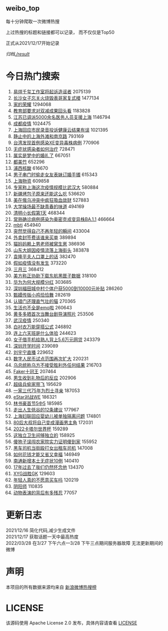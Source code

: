 weibo_top  
---
每十分钟爬取一次微博热搜  

上过热搜的标题和链接都可以记录， 而不仅仅是Top50

正式从2021/12/17开始记录  

*归档[./result](./result/)*

# 今日热门搜索  
1. [易烊千玺工作室将起诉造谣者](https://s.weibo.com//weibo?q=%23%E6%98%93%E7%83%8A%E5%8D%83%E7%8E%BA%E5%B7%A5%E4%BD%9C%E5%AE%A4%E5%B0%86%E8%B5%B7%E8%AF%89%E9%80%A0%E8%B0%A3%E8%80%85%23&Refer=top) 2075139
2. [长沙女子忘关火烧毁表哥家复式楼](https://s.weibo.com//weibo?q=%23%E9%95%BF%E6%B2%99%E5%A5%B3%E5%AD%90%E5%BF%98%E5%85%B3%E7%81%AB%E7%83%A7%E6%AF%81%E8%A1%A8%E5%93%A5%E5%AE%B6%E5%A4%8D%E5%BC%8F%E6%A5%BC%23&Refer=top) 1477134
3. [家的荣耀](https://s.weibo.com//weibo?q=%23%E5%AE%B6%E7%9A%84%E8%8D%A3%E8%80%80%23&Refer=top) 1294068
4. [教育部要求对双减成果回头看](https://s.weibo.com//weibo?q=%23%E6%95%99%E8%82%B2%E9%83%A8%E8%A6%81%E6%B1%82%E5%AF%B9%E5%8F%8C%E5%87%8F%E6%88%90%E6%9E%9C%E5%9B%9E%E5%A4%B4%E7%9C%8B%23&Refer=top) 1183828
5. [江苏已调派5000余名医务人员支援上海](https://s.weibo.com//weibo?q=%23%E6%B1%9F%E8%8B%8F%E5%B7%B2%E8%B0%83%E6%B4%BE5000%E4%BD%99%E5%90%8D%E5%8C%BB%E5%8A%A1%E4%BA%BA%E5%91%98%E6%94%AF%E6%8F%B4%E4%B8%8A%E6%B5%B7%23&Refer=top) 1146794
6. [成都疫情](https://s.weibo.com//weibo?q=%E6%88%90%E9%83%BD%E7%96%AB%E6%83%85&Refer=top) 1024475
7. [上海回应市民录音投诉健康云结果有误](https://s.weibo.com//weibo?q=%23%E4%B8%8A%E6%B5%B7%E5%9B%9E%E5%BA%94%E5%B8%82%E6%B0%91%E5%BD%95%E9%9F%B3%E6%8A%95%E8%AF%89%E5%81%A5%E5%BA%B7%E4%BA%91%E7%BB%93%E6%9E%9C%E6%9C%89%E8%AF%AF%23&Refer=top) 1021395
8. [静止中的上海外滩和南京路](https://s.weibo.com//weibo?q=%23%E9%9D%99%E6%AD%A2%E4%B8%AD%E7%9A%84%E4%B8%8A%E6%B5%B7%E5%A4%96%E6%BB%A9%E5%92%8C%E5%8D%97%E4%BA%AC%E8%B7%AF%23&Refer=top) 793169
9. [台湾发现首例感染XE变异毒株病例](https://s.weibo.com//weibo?q=%E5%8F%B0%E6%B9%BE%E5%8F%91%E7%8E%B0%E9%A6%96%E4%BE%8B%E6%84%9F%E6%9F%93XE%E5%8F%98%E5%BC%82%E6%AF%92%E6%A0%AA%E7%97%85%E4%BE%8B&Refer=top) 770906
10. [无症状感染者如何治疗](https://s.weibo.com//weibo?q=%23%E6%97%A0%E7%97%87%E7%8A%B6%E6%84%9F%E6%9F%93%E8%80%85%E5%A6%82%E4%BD%95%E6%B2%BB%E7%96%97%23&Refer=top) 728471
11. [属实是梦中的婚礼了](https://s.weibo.com//weibo?q=%23%E5%B1%9E%E5%AE%9E%E6%98%AF%E6%A2%A6%E4%B8%AD%E7%9A%84%E5%A9%9A%E7%A4%BC%E4%BA%86%23&Refer=top) 667051
12. [都美竹](https://s.weibo.com//weibo?q=%E9%83%BD%E7%BE%8E%E7%AB%B9&Refer=top) 652296
13. [浦西核酸](https://s.weibo.com//weibo?q=%E6%B5%A6%E8%A5%BF%E6%A0%B8%E9%85%B8&Refer=top) 616670
14. [男子串门时偷走女友表妹订婚手镯](https://s.weibo.com//weibo?q=%23%E7%94%B7%E5%AD%90%E4%B8%B2%E9%97%A8%E6%97%B6%E5%81%B7%E8%B5%B0%E5%A5%B3%E5%8F%8B%E8%A1%A8%E5%A6%B9%E8%AE%A2%E5%A9%9A%E6%89%8B%E9%95%AF%23&Refer=top) 615343
15. [上海物资](https://s.weibo.com//weibo?q=%E4%B8%8A%E6%B5%B7%E7%89%A9%E8%B5%84&Refer=top) 609858
16. [专家称上海这次疫情规模比武汉大](https://s.weibo.com//weibo?q=%23%E4%B8%93%E5%AE%B6%E7%A7%B0%E4%B8%8A%E6%B5%B7%E8%BF%99%E6%AC%A1%E7%96%AB%E6%83%85%E8%A7%84%E6%A8%A1%E6%AF%94%E6%AD%A6%E6%B1%89%E5%A4%A7%23&Refer=top) 580884
17. [新疆烤包子原来还能这么吃](https://s.weibo.com//weibo?q=%23%E6%96%B0%E7%96%86%E7%83%A4%E5%8C%85%E5%AD%90%E5%8E%9F%E6%9D%A5%E8%BF%98%E8%83%BD%E8%BF%99%E4%B9%88%E5%90%83%23&Refer=top) 536620
18. [美在俄乌冲突中疯狂吸血敛财](https://s.weibo.com//weibo?q=%23%E7%BE%8E%E5%9C%A8%E4%BF%84%E4%B9%8C%E5%86%B2%E7%AA%81%E4%B8%AD%E7%96%AF%E7%8B%82%E5%90%B8%E8%A1%80%E6%95%9B%E8%B4%A2%23&Refer=top) 527883
19. [大学操场最不缺青春的味道](https://s.weibo.com//weibo?q=%23%E5%A4%A7%E5%AD%A6%E6%93%8D%E5%9C%BA%E6%9C%80%E4%B8%8D%E7%BC%BA%E9%9D%92%E6%98%A5%E7%9A%84%E5%91%B3%E9%81%93%23&Refer=top) 494169
20. [清明小长假第1天](https://s.weibo.com//weibo?q=%E6%B8%85%E6%98%8E%E5%B0%8F%E9%95%BF%E5%81%87%E7%AC%AC1%E5%A4%A9&Refer=top) 468344
21. [常熟确诊病例感染为奥密克戎变异株BA.1.1](https://s.weibo.com//weibo?q=%23%E5%B8%B8%E7%86%9F%E7%A1%AE%E8%AF%8A%E7%97%85%E4%BE%8B%E6%84%9F%E6%9F%93%E4%B8%BA%E5%A5%A5%E5%AF%86%E5%85%8B%E6%88%8E%E5%8F%98%E5%BC%82%E6%A0%AABA.1.1%23&Refer=top) 466664
22. [mbti](https://s.weibo.com//weibo?q=%23mbti%23&Refer=top) 454940
23. [突然觉得自己不再年轻的瞬间](https://s.weibo.com//weibo?q=%23%E7%AA%81%E7%84%B6%E8%A7%89%E5%BE%97%E8%87%AA%E5%B7%B1%E4%B8%8D%E5%86%8D%E5%B9%B4%E8%BD%BB%E7%9A%84%E7%9E%AC%E9%97%B4%23&Refer=top) 433004
24. [外卖封签费该谁来买单](https://s.weibo.com//weibo?q=%23%E5%A4%96%E5%8D%96%E5%B0%81%E7%AD%BE%E8%B4%B9%E8%AF%A5%E8%B0%81%E6%9D%A5%E4%B9%B0%E5%8D%95%23&Refer=top) 389894
25. [猫妈妈赖上男老师被窝生崽](https://s.weibo.com//weibo?q=%E7%8C%AB%E5%A6%88%E5%A6%88%E8%B5%96%E4%B8%8A%E7%94%B7%E8%80%81%E5%B8%88%E8%A2%AB%E7%AA%9D%E7%94%9F%E5%B4%BD&Refer=top) 386936
26. [山东大姐因疫情流落上海街头](https://s.weibo.com//weibo?q=%E5%B1%B1%E4%B8%9C%E5%A4%A7%E5%A7%90%E5%9B%A0%E7%96%AB%E6%83%85%E6%B5%81%E8%90%BD%E4%B8%8A%E6%B5%B7%E8%A1%97%E5%A4%B4&Refer=top) 383878
27. [袁隆平夫人口罩上的话](https://s.weibo.com//weibo?q=%23%E8%A2%81%E9%9A%86%E5%B9%B3%E5%A4%AB%E4%BA%BA%E5%8F%A3%E7%BD%A9%E4%B8%8A%E7%9A%84%E8%AF%9D%23&Refer=top) 382470
28. [假如疫情没有发生](https://s.weibo.com//weibo?q=%23%E5%81%87%E5%A6%82%E7%96%AB%E6%83%85%E6%B2%A1%E6%9C%89%E5%8F%91%E7%94%9F%23&Refer=top) 373220
29. [三月三](https://s.weibo.com//weibo?q=%E4%B8%89%E6%9C%88%E4%B8%89&Refer=top) 368412
30. [美方称正协助下载东航黑匣子数据](https://s.weibo.com//weibo?q=%23%E7%BE%8E%E6%96%B9%E7%A7%B0%E6%AD%A3%E5%8D%8F%E5%8A%A9%E4%B8%8B%E8%BD%BD%E4%B8%9C%E8%88%AA%E9%BB%91%E5%8C%A3%E5%AD%90%E6%95%B0%E6%8D%AE%23&Refer=top) 318100
31. [华为为何大规模分红](https://s.weibo.com//weibo?q=%23%E5%8D%8E%E4%B8%BA%E4%B8%BA%E4%BD%95%E5%A4%A7%E8%A7%84%E6%A8%A1%E5%88%86%E7%BA%A2%23&Refer=top) 303685
32. [深圳福田城中村个体户获5000到10000元补贴](https://s.weibo.com//weibo?q=%23%E6%B7%B1%E5%9C%B3%E7%A6%8F%E7%94%B0%E5%9F%8E%E4%B8%AD%E6%9D%91%E4%B8%AA%E4%BD%93%E6%88%B7%E8%8E%B75000%E5%88%B010000%E5%85%83%E8%A1%A5%E8%B4%B4%23&Refer=top) 286260
33. [甄嬛传版小鸡恰恰舞](https://s.weibo.com//weibo?q=%23%E7%94%84%E5%AC%9B%E4%BC%A0%E7%89%88%E5%B0%8F%E9%B8%A1%E6%81%B0%E6%81%B0%E8%88%9E%23&Refer=top) 282619
34. [认错门还理直气壮的猫](https://s.weibo.com//weibo?q=%23%E8%AE%A4%E9%94%99%E9%97%A8%E8%BF%98%E7%90%86%E7%9B%B4%E6%B0%94%E5%A3%AE%E7%9A%84%E7%8C%AB%23&Refer=top) 270365
35. [生活也不全是emo啦](https://s.weibo.com//weibo?q=%23%E7%94%9F%E6%B4%BB%E4%B9%9F%E4%B8%8D%E5%85%A8%E6%98%AFemo%E5%95%A6%23&Refer=top) 260643
36. [黄多多晒首次当舞台剧导演照片](https://s.weibo.com//weibo?q=%23%E9%BB%84%E5%A4%9A%E5%A4%9A%E6%99%92%E9%A6%96%E6%AC%A1%E5%BD%93%E8%88%9E%E5%8F%B0%E5%89%A7%E5%AF%BC%E6%BC%94%E7%85%A7%E7%89%87%23&Refer=top) 253506
37. [武汉疫情](https://s.weibo.com//weibo?q=%23%E6%AD%A6%E6%B1%89%E7%96%AB%E6%83%85%23&Refer=top) 250340
38. [白衬衣万能穿搭公式](https://s.weibo.com//weibo?q=%E7%99%BD%E8%A1%AC%E8%A1%A3%E4%B8%87%E8%83%BD%E7%A9%BF%E6%90%AD%E5%85%AC%E5%BC%8F&Refer=top) 246892
39. [连上六天班是什么体验](https://s.weibo.com//weibo?q=%23%E8%BF%9E%E4%B8%8A%E5%85%AD%E5%A4%A9%E7%8F%AD%E6%98%AF%E4%BB%80%E4%B9%88%E4%BD%93%E9%AA%8C%23&Refer=top) 244623
40. [女子借手机给熟人背上5.6万元网贷](https://s.weibo.com//weibo?q=%23%E5%A5%B3%E5%AD%90%E5%80%9F%E6%89%8B%E6%9C%BA%E7%BB%99%E7%86%9F%E4%BA%BA%E8%83%8C%E4%B8%8A5.6%E4%B8%87%E5%85%83%E7%BD%91%E8%B4%B7%23&Refer=top) 243379
41. [深圳开学时间](https://s.weibo.com//weibo?q=%E6%B7%B1%E5%9C%B3%E5%BC%80%E5%AD%A6%E6%97%B6%E9%97%B4&Refer=top) 239089
42. [刘宇宁直播](https://s.weibo.com//weibo?q=%23%E5%88%98%E5%AE%87%E5%AE%81%E7%9B%B4%E6%92%AD%23&Refer=top) 229652
43. [数字人民币试点范围再次扩大](https://s.weibo.com//weibo?q=%23%E6%95%B0%E5%AD%97%E4%BA%BA%E6%B0%91%E5%B8%81%E8%AF%95%E7%82%B9%E8%8C%83%E5%9B%B4%E5%86%8D%E6%AC%A1%E6%89%A9%E5%A4%A7%23&Refer=top) 220231
44. [乌总统称乌方不接受胜利外任何结果](https://s.weibo.com//weibo?q=%23%E4%B9%8C%E6%80%BB%E7%BB%9F%E7%A7%B0%E4%B9%8C%E6%96%B9%E4%B8%8D%E6%8E%A5%E5%8F%97%E8%83%9C%E5%88%A9%E5%A4%96%E4%BB%BB%E4%BD%95%E7%BB%93%E6%9E%9C%23&Refer=top) 216703
45. [Faker十冠王](https://s.weibo.com//weibo?q=%23Faker%E5%8D%81%E5%86%A0%E7%8E%8B%23&Refer=top) 207464
46. [男生收到礼物后的反应](https://s.weibo.com//weibo?q=%23%E7%94%B7%E7%94%9F%E6%94%B6%E5%88%B0%E7%A4%BC%E7%89%A9%E5%90%8E%E7%9A%84%E5%8F%8D%E5%BA%94%23&Refer=top) 202906
47. [超级兵偷家带飞](https://s.weibo.com//weibo?q=%23%E8%B6%85%E7%BA%A7%E5%85%B5%E5%81%B7%E5%AE%B6%E5%B8%A6%E9%A3%9E%23&Refer=top) 195629
48. [一家三代75年为烈士寻亲](https://s.weibo.com//weibo?q=%23%E4%B8%80%E5%AE%B6%E4%B8%89%E4%BB%A375%E5%B9%B4%E4%B8%BA%E7%83%88%E5%A3%AB%E5%AF%BB%E4%BA%B2%23&Refer=top) 187053
49. [eStar对战WE](https://s.weibo.com//weibo?q=%23eStar%E5%AF%B9%E6%88%98WE%23&Refer=top) 186321
50. [林书豪首节5中5](https://s.weibo.com//weibo?q=%23%E6%9E%97%E4%B9%A6%E8%B1%AA%E9%A6%96%E8%8A%825%E4%B8%AD5%23&Refer=top) 185985
51. [走出人生低谷的12条建议](https://s.weibo.com//weibo?q=%23%E8%B5%B0%E5%87%BA%E4%BA%BA%E7%94%9F%E4%BD%8E%E8%B0%B7%E7%9A%8412%E6%9D%A1%E5%BB%BA%E8%AE%AE%23&Refer=top) 177967
52. [上海妇联回应婴幼儿被单独隔离问题](https://s.weibo.com//weibo?q=%23%E4%B8%8A%E6%B5%B7%E5%A6%87%E8%81%94%E5%9B%9E%E5%BA%94%E5%A9%B4%E5%B9%BC%E5%84%BF%E8%A2%AB%E5%8D%95%E7%8B%AC%E9%9A%94%E7%A6%BB%E9%97%AE%E9%A2%98%23&Refer=top) 174801
53. [80后大叔将自己变成漫画男主角](https://s.weibo.com//weibo?q=%2380%E5%90%8E%E5%A4%A7%E5%8F%94%E5%B0%86%E8%87%AA%E5%B7%B1%E5%8F%98%E6%88%90%E6%BC%AB%E7%94%BB%E7%94%B7%E4%B8%BB%E8%A7%92%23&Refer=top) 172031
54. [2022卡塔尔世界杯](https://s.weibo.com//weibo?q=%232022%E5%8D%A1%E5%A1%94%E5%B0%94%E4%B8%96%E7%95%8C%E6%9D%AF%23&Refer=top) 159289
55. [这独立卫生间够独立的](https://s.weibo.com//weibo?q=%23%E8%BF%99%E7%8B%AC%E7%AB%8B%E5%8D%AB%E7%94%9F%E9%97%B4%E5%A4%9F%E7%8B%AC%E7%AB%8B%E7%9A%84%23&Refer=top) 158925
56. [傻狍子误闯农家院实力证明傻到家](https://s.weibo.com//weibo?q=%23%E5%82%BB%E7%8B%8D%E5%AD%90%E8%AF%AF%E9%97%AF%E5%86%9C%E5%AE%B6%E9%99%A2%E5%AE%9E%E5%8A%9B%E8%AF%81%E6%98%8E%E5%82%BB%E5%88%B0%E5%AE%B6%23&Refer=top) 155952
57. [黑车司机当街殴打女出租车司机](https://s.weibo.com//weibo?q=%23%E9%BB%91%E8%BD%A6%E5%8F%B8%E6%9C%BA%E5%BD%93%E8%A1%97%E6%AE%B4%E6%89%93%E5%A5%B3%E5%87%BA%E7%A7%9F%E8%BD%A6%E5%8F%B8%E6%9C%BA%23&Refer=top) 147008
58. [如何花钱才能又省又幸福](https://s.weibo.com//weibo?q=%23%E5%A6%82%E4%BD%95%E8%8A%B1%E9%92%B1%E6%89%8D%E8%83%BD%E5%8F%88%E7%9C%81%E5%8F%88%E5%B9%B8%E7%A6%8F%23&Refer=top) 146949
59. [南通新增本土无症状10例](https://s.weibo.com//weibo?q=%23%E5%8D%97%E9%80%9A%E6%96%B0%E5%A2%9E%E6%9C%AC%E5%9C%9F%E6%97%A0%E7%97%87%E7%8A%B610%E4%BE%8B%23&Refer=top) 140410
60. [17年过去了我们仍然怀念他](https://s.weibo.com//weibo?q=%2317%E5%B9%B4%E8%BF%87%E5%8E%BB%E4%BA%86%E6%88%91%E4%BB%AC%E4%BB%8D%E7%84%B6%E6%80%80%E5%BF%B5%E4%BB%96%23&Refer=top) 134370
61. [XYG战胜GK](https://s.weibo.com//weibo?q=%23XYG%E6%88%98%E8%83%9CGK%23&Refer=top) 129603
62. [年轻人真的不愿意买车吗](https://s.weibo.com//weibo?q=%23%E5%B9%B4%E8%BD%BB%E4%BA%BA%E7%9C%9F%E7%9A%84%E4%B8%8D%E6%84%BF%E6%84%8F%E4%B9%B0%E8%BD%A6%E5%90%97%23&Refer=top) 120219
63. [阴阳师](https://s.weibo.com//weibo?q=%E9%98%B4%E9%98%B3%E5%B8%88&Refer=top) 110835
64. [动物表演的背后有多残忍](https://s.weibo.com//weibo?q=%23%E5%8A%A8%E7%89%A9%E8%A1%A8%E6%BC%94%E7%9A%84%E8%83%8C%E5%90%8E%E6%9C%89%E5%A4%9A%E6%AE%8B%E5%BF%8D%23&Refer=top) 77057
# 更新日志  
2021/12/16  简化代码,减少生成文件  
2021/12/17  获取话题一天中最高热度  
2022/03/28  在3/27 下午六点—3/28 下午三点期间服务器故障 无法更新期间的微博  
# 声明  
本项目的所有数据来源均来自 [新浪微博热搜榜](https://s.weibo.com/top/summary)  

# LICENSE
该源码使用 Apache License 2.0 发布，具体内容请查看 [LICENSE](./LICENSE)
